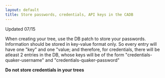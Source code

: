 ```yaml
---
layout: default
title: Store passwords, credentials, API keys in the CADB
---
```


Updated 07/15

When creating your tree, use the DB patch to store your passwords. Information should be stored in key-value format only. So every entry will have one "key" and one "value; and therefore, for credentials, there will be atleast 2 entries in the DB, whose keys will be of the form "credentials-quaker-username" and "credentials-quaker-password"

**Do not store credentials in your trees**